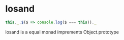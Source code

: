 # losand
~~~javascript
this._.$($ => console.log($ === this))._
~~~
losand is a equal monad imprements Object.prototype
